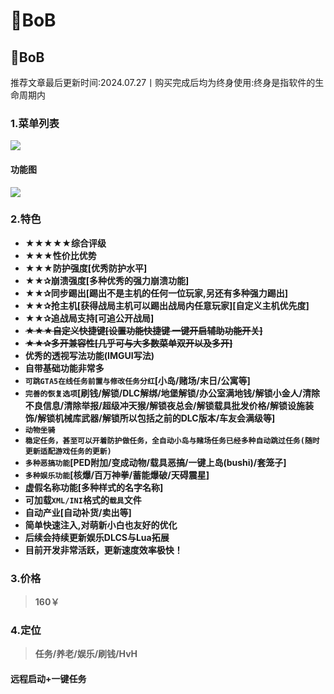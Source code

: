 # 🚙BoB

## 🚙BoB

推荐文章最后更新时间:2024.07.27丨购买完成后均为终身使用:终身是指软件的生命周期内

### **1.菜单列表** <a href="#id-1.-cai-dan-lie-biao" id="id-1.-cai-dan-lie-biao"></a>

![](https://docs.hzz.im/\~gitbook/image?url=https%3A%2F%2F1382592200-files.gitbook.io%2F%7E%2Ffiles%2Fv0%2Fb%2Fgitbook-x-prod.appspot.com%2Fo%2Fspaces%252F7YXEHggLzaiKwZjRSOD4%252Fuploads%252FO8ny0MDXWKqBWv5Qz0NT%252FBOB.png%3Falt%3Dmedia%26token%3D245ac60c-f984-48ec-9dd1-4c76fd107ad7\&width=768\&dpr=4\&quality=100\&sign=4190cec1\&sv=1)

#### **功能图** <a href="#gong-neng-tu" id="gong-neng-tu"></a>

![](https://docs.hzz.im/\~gitbook/image?url=https%3A%2F%2F1382592200-files.gitbook.io%2F%7E%2Ffiles%2Fv0%2Fb%2Fgitbook-x-prod.appspot.com%2Fo%2Fspaces%252F7YXEHggLzaiKwZjRSOD4%252Fuploads%252FE8y5koNHTZ3T3ATq0JkV%252FGTA5%2520Bob%25202.02%2520%25E5%258A%259F%25E8%2583%25BD%25E5%259B%25BE%2520%28%25E6%2597%25A0%25E6%25B0%25B4%25E5%258D%25B0%25E5%258E%259F%25E5%259B%25BE%29.png%3Falt%3Dmedia%26token%3D45fd959e-16d7-4dc0-9d2b-1377dac4faf0\&width=768\&dpr=4\&quality=100\&sign=e0a0070a\&sv=1)

### **2.特色** <a href="#id-2.-te-se" id="id-2.-te-se"></a>

* **★★★★★综合评级**
* **★★★性价比优势**
* **★★★防护强度\[优秀防护水平]**
* **★★✰崩溃强度\[多种优秀的强力崩溃功能]**
* **★★✰同步踢出\[踢出不是主机的任何一位玩家,另还有多种强力踢出]**
* **★★✰抢主机\[获得战局主机可以踢出战局内任意玩家]\[自定义主机优先度]**
* **★★✰追战局支持\[可追公开战局]**
* ~~**★★★自定义快捷键\[设置功能快捷键 一键开启辅助功能开关]**~~
* ~~**★★✰多开兼容性\[几乎可与大多数菜单双开以及多开]**~~
* **优秀的透视写法功能(IMGUI写法)**
* **自带基础功能非常多**
* **`可跳GTA5在线任务前置与修改任务分红`\[小岛/赌场/末日/公寓等]**
* **`完善的恢复选项`\[刷钱/解锁/DLC解绑/地堡解锁/办公室满地钱/解锁小金人/清除不良信息/清除举报/超级冲天猴/解锁夜总会/解锁载具批发价格/解锁设施装饰/解锁机械库武器/解锁所以包括之前的DLC版本/车友会满级等]**
* **`动物坐骑`**
* **`稳定任务，甚至可以开着防护做任务，全自动小岛与赌场任务已经多种自动跳过任务(随时更新适配游戏任务的更新)`**
* **`多种恶搞功能`\[PED附加/变成动物/载具恶搞/一键上岛(bushi)/套笼子]**
* **`多种娱乐功能`\[核爆/百万神拳/蓄能爆破/天碍震星]**
* **虚假名称功能\[多种样式的名字名称]**
* **可加载`XML/INI`格式的`载具`文件**
* **自动产业\[自动补货/卖出等]**
* **简单快速注入,对萌新小白也友好的优化**
* **后续会持续更新娱乐DLCS与Lua拓展**
* **目前开发非常活跃，更新速度效率极快！**

### **3.价格** <a href="#id-3.-jia-ge" id="id-3.-jia-ge"></a>

> **160￥**

### **4.定位** <a href="#id-4.-ding-wei" id="id-4.-ding-wei"></a>

> **任务/养老/娱乐/刷钱/HvH**

#### 远程启动+一键任务 <a href="#yuan-cheng-qi-dong--yi-jian-ren-wu" id="yuan-cheng-qi-dong--yi-jian-ren-wu"></a>
